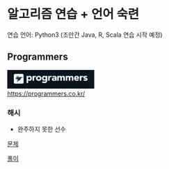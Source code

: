 # 알고리즘 연습 + 언어 숙련

연습 언어: Python3 (조만간 Java, R, Scala 연습 시작 예정)

## Programmers
<img src="/imgs/icon_programmers.png" width="200px" alt="icon programmers"></img><br/>
https://programmers.co.kr/

### 해시


* 완주하지 못한 선수 

[문제](https://programmers.co.kr/learn/courses/30/lessons/42576?language=python3)

[풀이](https://github.com/minsik-um/algorithm_practice/blob/master/programmers/hash/%EC%99%84%EC%A3%BC%ED%95%98%EC%A7%80%20%EB%AA%BB%ED%95%9C%20%EC%84%A0%EC%88%98.py)
